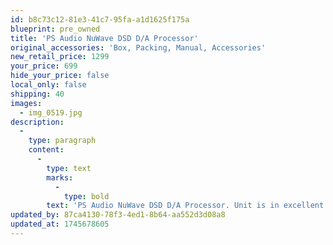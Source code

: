 ```yaml
---
id: b8c73c12-81e3-41c7-95fa-a1d1625f175a
blueprint: pre_owned
title: 'PS Audio NuWave DSD D/A Processor'
original_accessories: 'Box, Packing, Manual, Accessories'
new_retail_price: 1299
your_price: 699
hide_your_price: false
local_only: false
shipping: 40
images:
  - img_0519.jpg
description:
  -
    type: paragraph
    content:
      -
        type: text
        marks:
          -
            type: bold
        text: 'PS Audio NuWave DSD D/A Processor. Unit is in excellent physical and functional condition with original box, packing and accessories. Unit sold as new for $1,299.00'
updated_by: 87ca4130-78f3-4ed1-8b64-aa552d3d08a8
updated_at: 1745678605
---
```

